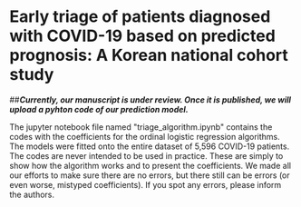# Early triage of patients diagnosed with COVID-19 based on predicted prognosis: A Korean national cohort study

##***Currently, our manuscript is under review. Once it is published, we will upload a pyhton code of our prediction model.***

The jupyter notebook file named "triage_algorithm.ipynb" contains the codes with the coefficients for the ordinal logistic regression algorithms. The models were fitted onto the entire dataset of 5,596 COVID-19 patients. The codes are never intended to be used in practice. These are simply to show how the algorithm works and to present the coefficients. We made all our efforts to make sure there are no errors, but there still can be errors (or even worse, mistyped coefficients). If you spot any errors, please inform the authors.
